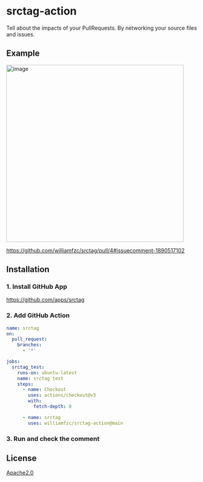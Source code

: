 # srctag-action

Tell about the impacts of your PullRequests. By networking your source files and issues.

## Example

<img width="468" alt="image" src="https://github.com/williamfzc/srctag/assets/13421694/a63c52c7-f2db-4742-8728-2b82c989b5d1">

https://github.com/williamfzc/srctag/pull/4#issuecomment-1890517102

## Installation

### 1. Install GitHub App

https://github.com/apps/srctag

### 2. Add GitHub Action

```yaml
name: srctag
on:
  pull_request:
    branches:
      - '*'

jobs:
  srctag_test:
    runs-on: ubuntu-latest
    name: srctag test
    steps:
      - name: Checkout
        uses: actions/checkout@v3
        with:
          fetch-depth: 0

      - name: srctag
        uses: williamfzc/srctag-action@main
```

### 3. Run and check the comment

## License

[Apache2.0](LICENSE)
